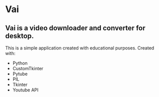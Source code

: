 # Vai

## Vai is a video downloader and converter for desktop. 

This is a simple application created with educational purposes. Created with:
- Python
- CustomTkinter
- Pytube
- PIL
- Tkinter
- Youtube API
